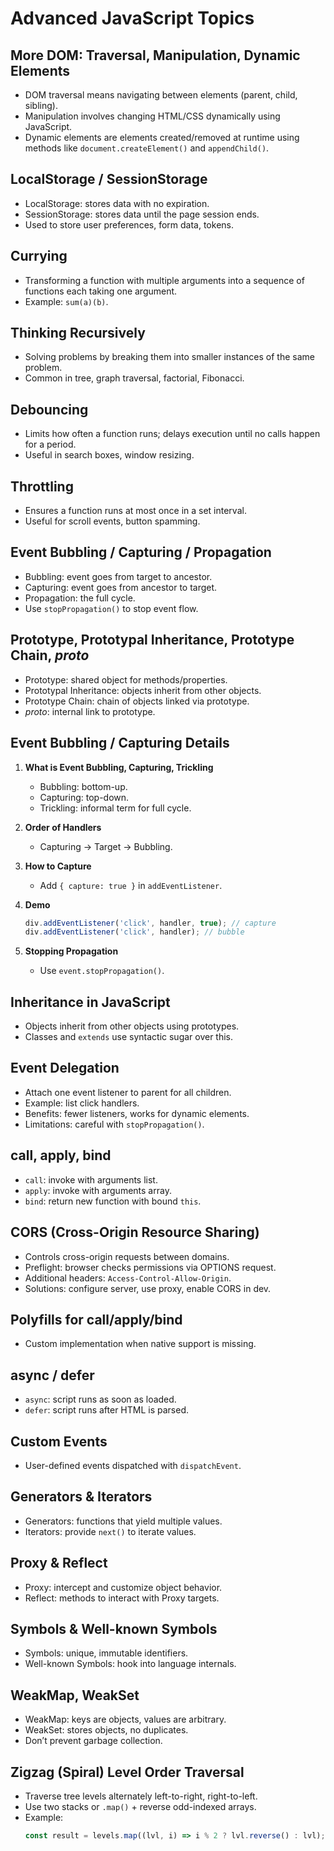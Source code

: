 
# Advanced JavaScript Topics

## More DOM: Traversal, Manipulation, Dynamic Elements
- DOM traversal means navigating between elements (parent, child, sibling).
- Manipulation involves changing HTML/CSS dynamically using JavaScript.
- Dynamic elements are elements created/removed at runtime using methods like `document.createElement()` and `appendChild()`.

## LocalStorage / SessionStorage
- LocalStorage: stores data with no expiration.
- SessionStorage: stores data until the page session ends.
- Used to store user preferences, form data, tokens.

## Currying
- Transforming a function with multiple arguments into a sequence of functions each taking one argument.
- Example: `sum(a)(b)`.

## Thinking Recursively
- Solving problems by breaking them into smaller instances of the same problem.
- Common in tree, graph traversal, factorial, Fibonacci.

## Debouncing
- Limits how often a function runs; delays execution until no calls happen for a period.
- Useful in search boxes, window resizing.

## Throttling
- Ensures a function runs at most once in a set interval.
- Useful for scroll events, button spamming.

## Event Bubbling / Capturing / Propagation
- Bubbling: event goes from target to ancestor.
- Capturing: event goes from ancestor to target.
- Propagation: the full cycle.
- Use `stopPropagation()` to stop event flow.

## Prototype, Prototypal Inheritance, Prototype Chain, _proto_
- Prototype: shared object for methods/properties.
- Prototypal Inheritance: objects inherit from other objects.
- Prototype Chain: chain of objects linked via prototype.
- _proto_: internal link to prototype.

## Event Bubbling / Capturing Details
1. **What is Event Bubbling, Capturing, Trickling**
   - Bubbling: bottom-up.
   - Capturing: top-down.
   - Trickling: informal term for full cycle.
   
2. **Order of Handlers**
   - Capturing → Target → Bubbling.

3. **How to Capture**
   - Add `{ capture: true }` in `addEventListener`.

4. **Demo**
   ```js
   div.addEventListener('click', handler, true); // capture
   div.addEventListener('click', handler); // bubble
   ```

5. **Stopping Propagation**
   - Use `event.stopPropagation()`.

## Inheritance in JavaScript
- Objects inherit from other objects using prototypes.
- Classes and `extends` use syntactic sugar over this.

## Event Delegation
- Attach one event listener to parent for all children.
- Example: list click handlers.
- Benefits: fewer listeners, works for dynamic elements.
- Limitations: careful with `stopPropagation()`.

## call, apply, bind
- `call`: invoke with arguments list.
- `apply`: invoke with arguments array.
- `bind`: return new function with bound `this`.

## CORS (Cross-Origin Resource Sharing)
- Controls cross-origin requests between domains.
- Preflight: browser checks permissions via OPTIONS request.
- Additional headers: `Access-Control-Allow-Origin`.
- Solutions: configure server, use proxy, enable CORS in dev.

## Polyfills for call/apply/bind
- Custom implementation when native support is missing.

## async / defer
- `async`: script runs as soon as loaded.
- `defer`: script runs after HTML is parsed.

## Custom Events
- User-defined events dispatched with `dispatchEvent`.

## Generators & Iterators
- Generators: functions that yield multiple values.
- Iterators: provide `next()` to iterate values.

## Proxy & Reflect
- Proxy: intercept and customize object behavior.
- Reflect: methods to interact with Proxy targets.

## Symbols & Well-known Symbols
- Symbols: unique, immutable identifiers.
- Well-known Symbols: hook into language internals.

## WeakMap, WeakSet
- WeakMap: keys are objects, values are arbitrary.
- WeakSet: stores objects, no duplicates.
- Don’t prevent garbage collection.

## Zigzag (Spiral) Level Order Traversal
- Traverse tree levels alternately left-to-right, right-to-left.
- Use two stacks or `.map()` + reverse odd-indexed arrays.
- Example:
   ```js
   const result = levels.map((lvl, i) => i % 2 ? lvl.reverse() : lvl);
   ```
